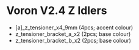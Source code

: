 # Voron V2.4 Z Idlers 

- [a]_z_tensioner_x4_9mm (4pcs; accent colour)
- z_tensioner_bracket_a_x2 (2pcs; base colour)
- z_tensioner_bracket_b_x2 (2pcs; base colour)
